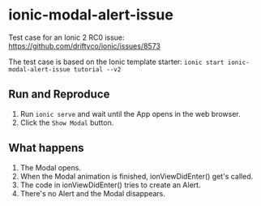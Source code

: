 # ionic-modal-alert-issue

Test case for an Ionic 2 RC0 issue: https://github.com/driftyco/ionic/issues/8573

The test case is based on the Ionic template starter: `ionic start ionic-modal-alert-issue tutorial --v2`

## Run and Reproduce

1. Run `ionic serve` and wait until the App opens in the web browser.
2. Click the `Show Modal` button.

## What happens

1. The Modal opens.
2. When the Modal animation is finished, ionViewDidEnter() get's called.
3. The code in ionViewDidEnter() tries to create an Alert.
4. There's no Alert and the Modal disappears.